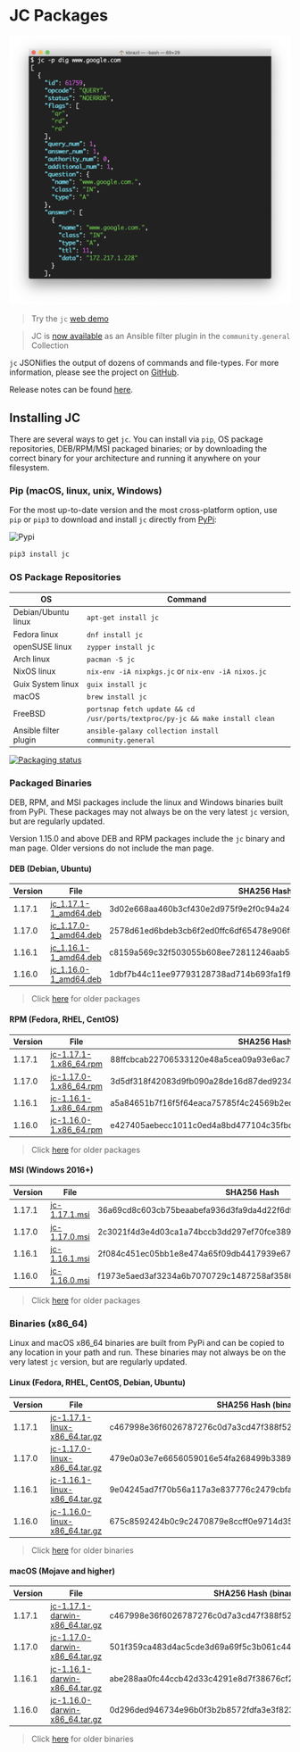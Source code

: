 # JC Packages

![jc](https://github.com/kellyjonbrazil/jc-packaging/raw/master/images/jc-dig.png)

> Try the `jc` [web demo](https://jc-web-demo.herokuapp.com/)

> JC is [now available](https://galaxy.ansible.com/community/general) as an Ansible filter plugin in the `community.general` Collection

`jc` JSONifies the output of dozens of commands and file-types. For more information, please see the project on [GitHub](https://github.com/kellyjonbrazil/jc).

Release notes can be found [here](https://blog.kellybrazil.com/category/jc-news/).

## Installing JC
There are several ways to get `jc`. You can install via `pip`, OS package repositories, DEB/RPM/MSI packaged binaries; or by downloading the correct binary for your architecture and running it anywhere on your filesystem.

### Pip (macOS, linux, unix, Windows)
For the most up-to-date version and the most cross-platform option, use `pip` or `pip3` to download and install `jc` directly from [PyPi](https://pypi.org/project/jc/):

![Pypi](https://img.shields.io/pypi/v/jc.svg)


```bash
pip3 install jc
```

### OS Package Repositories

| OS                    | Command                                                                       | 
|-----------------------|-------------------------------------------------------------------------------|
| Debian/Ubuntu linux   | `apt-get install jc`                                                          |
| Fedora linux          | `dnf install jc`                                                              |
| openSUSE linux        | `zypper install jc`                                                           |
| Arch linux            | `pacman -S jc`                                                                |
| NixOS linux           | `nix-env -iA nixpkgs.jc` or `nix-env -iA nixos.jc`                            |
| Guix System linux     | `guix install jc`                                                             |
| macOS                 | `brew install jc`                                                             |
| FreeBSD               | `portsnap fetch update && cd /usr/ports/textproc/py-jc && make install clean` |
| Ansible filter plugin | `ansible-galaxy collection install community.general`                         |

[![Packaging status](https://repology.org/badge/vertical-allrepos/jc.svg)](https://repology.org/project/jc/versions)

### Packaged Binaries
DEB, RPM, and MSI packages include the linux and Windows binaries built from PyPi. These packages may not always be on the very latest `jc` version, but are regularly updated.

Version 1.15.0 and above DEB and RPM packages include the `jc` binary and man page. Older versions do not include the man page.

#### DEB (Debian, Ubuntu)

| Version   | File                                                                                             | SHA256 Hash                                                       |
|-----------|--------------------------------------------------------------------------------------------------|-------------------------------------------------------------------|
| 1.17.1    | [jc_1.17.1-1_amd64.deb](https://jc-packages.s3-us-west-1.amazonaws.com/jc_1.17.1-1_amd64.deb)    | 3d02e668aa460b3cf430e2d975f9e2f0c94a2456a4d525eedf033df2acddfeed  |
| 1.17.0    | [jc_1.17.0-1_amd64.deb](https://jc-packages.s3-us-west-1.amazonaws.com/jc_1.17.0-1_amd64.deb)    | 2578d61ed6bdeb3cb6f2ed0ffc6df65478e906f49f32f89ef3804a965450d72b  |
| 1.16.1    | [jc_1.16.1-1_amd64.deb](https://jc-packages.s3-us-west-1.amazonaws.com/jc_1.16.1-1_amd64.deb)    | c8159a569c32f503055b608ee72811246aab550a635551aa1d2f05859cd99862  |
| 1.16.0    | [jc_1.16.0-1_amd64.deb](https://jc-packages.s3-us-west-1.amazonaws.com/jc_1.16.0-1_amd64.deb)    | 1dbf7b44c11ee97793128738ad714b693fa1f9ca6fc909fd53dc70f226fea835  |

> Click [here](https://kellyjonbrazil.github.io/jc-packaging/package-archive) for older packages

#### RPM (Fedora, RHEL, CentOS)

| Version   | File                                                                                             | SHA256 Hash                                                       |
|-----------|--------------------------------------------------------------------------------------------------|-------------------------------------------------------------------|
| 1.17.1    | [jc-1.17.1-1.x86_64.rpm](https://jc-packages.s3-us-west-1.amazonaws.com/jc-1.17.1-1.x86_64.rpm)  | 88ffcbcab22706533120e48a5cea09a93e6ac7dcd255bebd9edb247a611ee8fa  |
| 1.17.0    | [jc-1.17.0-1.x86_64.rpm](https://jc-packages.s3-us-west-1.amazonaws.com/jc-1.17.0-1.x86_64.rpm)  | 3d5df318f42083d9fb090a28de16d87ded9234c9f230efe48a403be36e9ae51c  |
| 1.16.1    | [jc-1.16.1-1.x86_64.rpm](https://jc-packages.s3-us-west-1.amazonaws.com/jc-1.16.1-1.x86_64.rpm)  | a5a84651b7f16f5f64eaca75785f4c24569b2ec318ed6e1aae21a657c38f9380  |
| 1.16.0    | [jc-1.16.0-1.x86_64.rpm](https://jc-packages.s3-us-west-1.amazonaws.com/jc-1.16.0-1.x86_64.rpm)  | e427405aebecc1011c0ed4a8bd477104c35fbdb9453bd671fbc870c428dd0248  |

> Click [here](https://kellyjonbrazil.github.io/jc-packaging/package-archive) for older packages

#### MSI (Windows 2016+)

| Version   | File                                                                             | SHA256 Hash                                                       |
|-----------|----------------------------------------------------------------------------------|-------------------------------------------------------------------|
| 1.17.1    | [jc-1.17.1.msi](https://jc-packages.s3-us-west-1.amazonaws.com/jc-1.17.1.msi)    | 36a69cd8c603cb75beaabefa936d3fa9da4d22f6df92cbf365666cdc5ccd4f4b  |
| 1.17.0    | [jc-1.17.0.msi](https://jc-packages.s3-us-west-1.amazonaws.com/jc-1.17.0.msi)    | 2c3021f4d3e4d03ca1a74bccb3dd297ef70fce3899be07b446c0d10f5b6f654b  |
| 1.16.1    | [jc-1.16.1.msi](https://jc-packages.s3-us-west-1.amazonaws.com/jc-1.16.1.msi)    | 2f084c451ec05bb1e8e474a65f09db4417939e673f31f55c73522d3e3af30e28  |
| 1.16.0    | [jc-1.16.0.msi](https://jc-packages.s3-us-west-1.amazonaws.com/jc-1.16.0.msi)    | f1973e5aed3af3234a6b7070729c1487258af35867caf83112664053301d1324  |

> Click [here](https://kellyjonbrazil.github.io/jc-packaging/package-archive) for older packages

### Binaries (x86_64)
Linux and macOS x86_64 binaries are built from PyPi and can be copied to any location in your path and run. These binaries may not always be on the very latest `jc` version, but are regularly updated.

#### Linux (Fedora, RHEL, CentOS, Debian, Ubuntu)

| Version   | File                                                                                                               | SHA256 Hash (binary file)                                         |
|-----------|--------------------------------------------------------------------------------------------------------------------|-------------------------------------------------------------------|
| 1.17.1    | [jc-1.17.1-linux-x86_64.tar.gz](https://jc-packages.s3-us-west-1.amazonaws.com/bin/jc-1.17.1-linux-x86_64.tar.gz)  | c467998e36f6026787276c0d7a3cd47f388f52f1b4c4fdecb2775a45e29ff446  |
| 1.17.0    | [jc-1.17.0-linux-x86_64.tar.gz](https://jc-packages.s3-us-west-1.amazonaws.com/bin/jc-1.17.0-linux-x86_64.tar.gz)  | 479e0a03e7e6656059016e54fa268499b3389dd5306c86535a3a92a864b71625  |
| 1.16.1    | [jc-1.16.1-linux-x86_64.tar.gz](https://jc-packages.s3-us-west-1.amazonaws.com/bin/jc-1.16.1-linux-x86_64.tar.gz)  | 9e04245ad7f70b56a117a3e837776c2479cbfaa56f3ffc971174d8f171051654  |
| 1.16.0    | [jc-1.16.0-linux-x86_64.tar.gz](https://jc-packages.s3-us-west-1.amazonaws.com/bin/jc-1.16.0-linux-x86_64.tar.gz)  | 675c8592424b0c9c2470879e8ccff0e9714d35c129dc40894b59d298391f9d14  |

> Click [here](https://kellyjonbrazil.github.io/jc-packaging/package-archive) for older binaries

#### macOS (Mojave and higher)

| Version   | File                                                                                                                 | SHA256 Hash (binary file)                                         |
|-----------|----------------------------------------------------------------------------------------------------------------------|-------------------------------------------------------------------|
| 1.17.1    | [jc-1.17.1-darwin-x86_64.tar.gz](https://jc-packages.s3-us-west-1.amazonaws.com/bin/jc-1.17.1-darwin-x86_64.tar.gz)  | c467998e36f6026787276c0d7a3cd47f388f52f1b4c4fdecb2775a45e29ff446  |
| 1.17.0    | [jc-1.17.0-darwin-x86_64.tar.gz](https://jc-packages.s3-us-west-1.amazonaws.com/bin/jc-1.17.0-darwin-x86_64.tar.gz)  | 501f359ca483d4ac5cde3d69a69f5c3b061c44bc36428288d47843b3c6caa4a5  |
| 1.16.1    | [jc-1.16.1-darwin-x86_64.tar.gz](https://jc-packages.s3-us-west-1.amazonaws.com/bin/jc-1.16.1-darwin-x86_64.tar.gz)  | abe288aa0fc44ccb42d33c4291e8d7f38676cf2d27486b5c34dd460aa6b89598  |
| 1.16.0    | [jc-1.16.0-darwin-x86_64.tar.gz](https://jc-packages.s3-us-west-1.amazonaws.com/bin/jc-1.16.0-darwin-x86_64.tar.gz)  | 0d296ded946734e96b0f3b2b8572fdfa3e3f823210ad2f8b6760a98efa647aea  |

> Click [here](https://kellyjonbrazil.github.io/jc-packaging/package-archive) for older binaries
